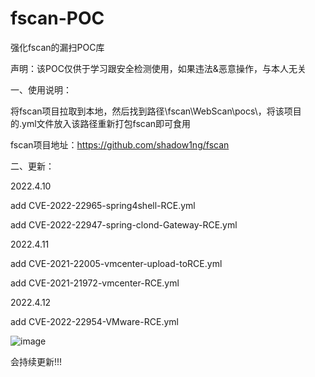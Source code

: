 # fscan-POC
强化fscan的漏扫POC库

声明：该POC仅供于学习跟安全检测使用，如果违法&恶意操作，与本人无关

一、使用说明：

将fscan项目拉取到本地，然后找到路径\fscan\WebScan\pocs\，将该项目的.yml文件放入该路径重新打包fscan即可食用

fscan项目地址：https://github.com/shadow1ng/fscan

二、更新：

2022.4.10 

add CVE-2022-22965-spring4shell-RCE.yml

add CVE-2022-22947-spring-clond-Gateway-RCE.yml

2022.4.11

add CVE-2021-22005-vmcenter-upload-toRCE.yml

add CVE-2021-21972-vmcenter-RCE.yml

2022.4.12

add CVE-2022-22954-VMware-RCE.yml

![image](https://user-images.githubusercontent.com/75511051/162608378-f4abbb55-0271-4fe1-9296-f3e83f07555a.png)

会持续更新!!!

